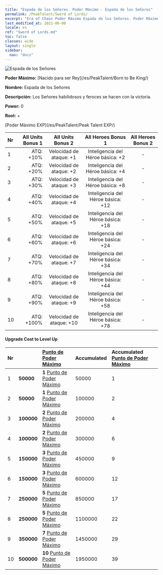 ```yaml
---
title: "Espada de los Señores. Poder Máximo - Espada de los Señores"
permalink: /PeakTalent/Sword of Lords/
excerpt: "Era of Chaos Poder Máximo Espada de los Señores. Poder Máximo Espada de los Señores. Espada de los Señores"
last_modified_at: 2021-06-08
locale: es
ref: "Sword of Lords.md"
toc: false
classes: wide
layout: single
sidebar:
  nav: "docs"
---
```


  ![Espada de los Señores](/images/pt/talent_4301.png)

  **Poder Máximo:** [Nacido para ser Rey](/es/PeakTalent/Born to Be King/)

  **Nombre:** Espada de los Señores

  **Descripción:** Los Señores habilidosos y feroces se hacen con la victoria.

  **Power:** 0

  **Root:** +

  [Poder Máximo EXP](/es/PeakTalent/Peak Talent EXP/)

  | Nr | All Units Bonus 1 | All Units Bonus 2 | All Heroes Bonus 1 | All Heroes Bonus 2 |
  |:---|--------------:|:-------------:|:-------------:|:-------------:|
  | 1 | ATQ: +10% | Velocidad de ataque: +1 | Inteligencia del Héroe básica: +2 | - |
  | 2 | ATQ: +20% | Velocidad de ataque: +2 | Inteligencia del Héroe básica: +4 | - |
  | 3 | ATQ: +30% | Velocidad de ataque: +3 | Inteligencia del Héroe básica: +8 | - |
  | 4 | ATQ: +40% | Velocidad de ataque: +4 | Inteligencia del Héroe básica: +12 | - |
  | 5 | ATQ: +50% | Velocidad de ataque: +5 | Inteligencia del Héroe básica: +18 | - |
  | 6 | ATQ: +60% | Velocidad de ataque: +6 | Inteligencia del Héroe básica: +24 | - |
  | 7 | ATQ: +70% | Velocidad de ataque: +7 | Inteligencia del Héroe básica: +34 | - |
  | 8 | ATQ: +80% | Velocidad de ataque: +8 | Inteligencia del Héroe básica: +44 | - |
  | 9 | ATQ: +90% | Velocidad de ataque: +9 | Inteligencia del Héroe básica: +58 | - |
  | 10 | ATQ: +100% | Velocidad de ataque: +10 | Inteligencia del Héroe básica: +78 | - |


#### Upgrade Cost to Level Up

  | Nr | <i class="fas fa-coins"/> | [Punto de Poder Máximo](/ItemsES/con_934/) | Accumulated <i class="fas fa-coins"/> | Accumulated [Punto de Poder Máximo](/ItemsES/con_934/) |
  |:---|:--------------|:-------------|:-------------|:-------------|
  | 1 | **50000** | **1** [Punto de Poder Máximo](/ItemsES/con_934/) | 50000 | 1 |
  | 2 | **50000** | **1** [Punto de Poder Máximo](/ItemsES/con_934/) | 100000 | 2 |
  | 3 | **100000** | **2** [Punto de Poder Máximo](/ItemsES/con_934/) | 200000 | 4 |
  | 4 | **100000** | **2** [Punto de Poder Máximo](/ItemsES/con_934/) | 300000 | 6 |
  | 5 | **150000** | **3** [Punto de Poder Máximo](/ItemsES/con_934/) | 450000 | 9 |
  | 6 | **150000** | **3** [Punto de Poder Máximo](/ItemsES/con_934/) | 600000 | 12 |
  | 7 | **250000** | **5** [Punto de Poder Máximo](/ItemsES/con_934/) | 850000 | 17 |
  | 8 | **250000** | **5** [Punto de Poder Máximo](/ItemsES/con_934/) | 1100000 | 22 |
  | 9 | **350000** | **7** [Punto de Poder Máximo](/ItemsES/con_934/) | 1450000 | 29 |
  | 10 | **500000** | **10** [Punto de Poder Máximo](/ItemsES/con_934/) | 1950000 | 39 |
